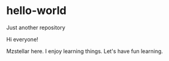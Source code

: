 # hello-world
Just another repository

Hi everyone!

Mzstellar here. I enjoy learning things.
Let's have fun learning.
